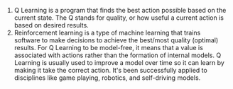 1. Q Learning is a program that finds the best action possible based on the current state. The Q stands for quality, or how useful a current action is based on desired results.
2. Reinforcement learning is a type of machine learning that trains software to make decisions to achieve the best/most quality (optimal) results.
For Q Learning to be model-free, it means that a value is associated with actions rather than the formation of internal models.
Q Learning is usually used to improve a model over time so it can learn by making it take the correct action. It's been successfully applied to disciplines like game playing, robotics, and self-driving models.
